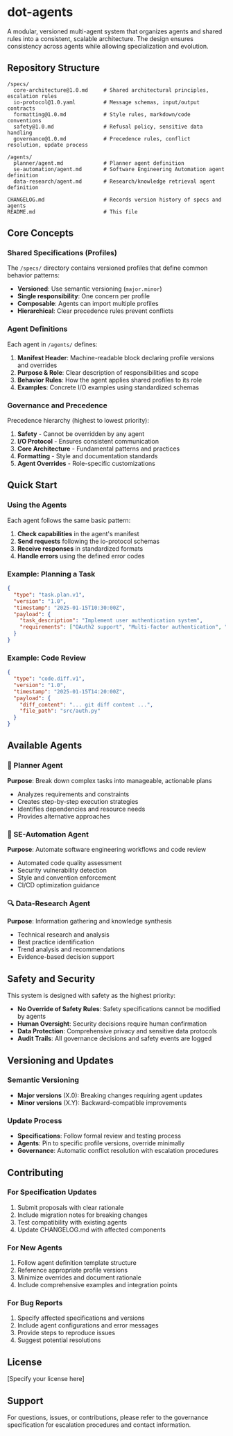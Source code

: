 # dot-agents

A modular, versioned multi-agent system that organizes agents and shared rules into a consistent, scalable architecture. The design ensures consistency across agents while allowing specialization and evolution.

## Repository Structure

```
/specs/
  core-architecture@1.0.md     # Shared architectural principles, escalation rules
  io-protocol@1.0.yaml         # Message schemas, input/output contracts
  formatting@1.0.md            # Style rules, markdown/code conventions
  safety@1.0.md                # Refusal policy, sensitive data handling
  governance@1.0.md            # Precedence rules, conflict resolution, update process

/agents/
  planner/agent.md             # Planner agent definition
  se-automation/agent.md       # Software Engineering Automation agent definition
  data-research/agent.md       # Research/knowledge retrieval agent definition

CHANGELOG.md                   # Records version history of specs and agents
README.md                      # This file
```

## Core Concepts

### Shared Specifications (Profiles)
The `/specs/` directory contains versioned profiles that define common behavior patterns:
- **Versioned**: Use semantic versioning (`major.minor`)
- **Single responsibility**: One concern per profile
- **Composable**: Agents can import multiple profiles
- **Hierarchical**: Clear precedence rules prevent conflicts

### Agent Definitions
Each agent in `/agents/` defines:
1. **Manifest Header**: Machine-readable block declaring profile versions and overrides
2. **Purpose & Role**: Clear description of responsibilities and scope
3. **Behavior Rules**: How the agent applies shared profiles to its role
4. **Examples**: Concrete I/O examples using standardized schemas

### Governance and Precedence
Precedence hierarchy (highest to lowest priority):
1. **Safety** - Cannot be overridden by any agent
2. **I/O Protocol** - Ensures consistent communication
3. **Core Architecture** - Fundamental patterns and practices
4. **Formatting** - Style and documentation standards
5. **Agent Overrides** - Role-specific customizations

## Quick Start

### Using the Agents
Each agent follows the same basic pattern:

1. **Check capabilities** in the agent's manifest
2. **Send requests** following the io-protocol schemas
3. **Receive responses** in standardized formats
4. **Handle errors** using the defined error codes

### Example: Planning a Task
```json
{
  "type": "task.plan.v1",
  "version": "1.0",
  "timestamp": "2025-01-15T10:30:00Z",
  "payload": {
    "task_description": "Implement user authentication system",
    "requirements": ["OAuth2 support", "Multi-factor authentication", "Session management"]
  }
}
```

### Example: Code Review
```json
{
  "type": "code.diff.v1", 
  "version": "1.0",
  "timestamp": "2025-01-15T14:20:00Z",
  "payload": {
    "diff_content": "... git diff content ...",
    "file_path": "src/auth.py"
  }
}
```

## Available Agents

### 🎯 Planner Agent
**Purpose**: Break down complex tasks into manageable, actionable plans
- Analyzes requirements and constraints
- Creates step-by-step execution strategies
- Identifies dependencies and resource needs
- Provides alternative approaches

### 🔧 SE-Automation Agent  
**Purpose**: Automate software engineering workflows and code review
- Automated code quality assessment
- Security vulnerability detection
- Style and convention enforcement
- CI/CD optimization guidance

### 🔍 Data-Research Agent
**Purpose**: Information gathering and knowledge synthesis
- Technical research and analysis
- Best practice identification
- Trend analysis and recommendations
- Evidence-based decision support

## Safety and Security

This system is designed with safety as the highest priority:
- **No Override of Safety Rules**: Safety specifications cannot be modified by agents
- **Human Oversight**: Security decisions require human confirmation
- **Data Protection**: Comprehensive privacy and sensitive data protocols
- **Audit Trails**: All governance decisions and safety events are logged

## Versioning and Updates

### Semantic Versioning
- **Major versions** (X.0): Breaking changes requiring agent updates
- **Minor versions** (X.Y): Backward-compatible improvements

### Update Process
- **Specifications**: Follow formal review and testing process
- **Agents**: Pin to specific profile versions, override minimally
- **Governance**: Automatic conflict resolution with escalation procedures

## Contributing

### For Specification Updates
1. Submit proposals with clear rationale
2. Include migration notes for breaking changes
3. Test compatibility with existing agents
4. Update CHANGELOG.md with affected components

### For New Agents  
1. Follow agent definition template structure
2. Reference appropriate profile versions
3. Minimize overrides and document rationale
4. Include comprehensive examples and integration points

### For Bug Reports
1. Specify affected specifications and versions
2. Include agent configurations and error messages
3. Provide steps to reproduce issues
4. Suggest potential resolutions

## License

[Specify your license here]

## Support

For questions, issues, or contributions, please refer to the governance specification for escalation procedures and contact information.

